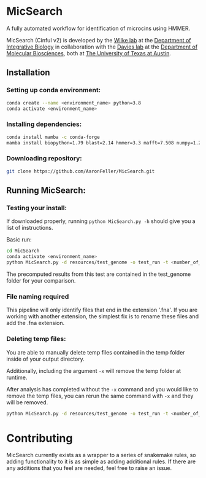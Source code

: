 # MicSearch
A fully automated workflow for identification of microcins using HMMER.

MicSearch (Cinful v2) is developed by the [Wilke lab](https://wilkelab.org/) at the [Department of Integrative Biology](https://integrativebio.utexas.edu/) in collaboration with the [Davies lab](https://bwdaviesutaustin.org/) at the [Department of Molecular Biosciences](https://molecularbiosci.utexas.edu/), both at [The University of Texas at Austin](https://www.utexas.edu/).

## Installation

### Setting up conda environment:
```bash
conda create --name <environment_name> python=3.8
conda activate <environment_name>
```

### Installing dependencies:
```bash
conda install mamba -c conda-forge
mamba install biopython=1.79 blast=2.14 hmmer=3.3 mafft=7.508 numpy=1.24 pandas=1.5 snakemake=7.18 -c conda-forge -c bioconda
```

### Downloading repository:
```bash
git clone https://github.com/AaronFeller/MicSearch.git
```
## Running MicSearch:

### Testing your install:
If downloaded properly, running `python MicSearch.py -h` should give you a list of instructions.

Basic run:
```bash
cd MicSearch
conda activate <environment_name>
python MicSearch.py -d resources/test_genome -o test_run -t <number_of_threads>
```

The precomputed results from this test are contained in the test_genome folder for your comparison.

### File naming required
This pipeline will only identify files that end in the extension '.fna'.
If you are working with another extension, the simplest fix is to rename these files and add the .fna extension.

### Deleting temp files:
You are able to manually delete temp files contained in the temp folder inside of your output directory.

Additionally, including the argument `-x` will remove the temp folder at runtime. 

After analysis has completed without the `-x` command and you would like to remove the temp files, you can rerun the same command with `-x` and they will be removed.
```bash
python MicSearch.py -d resources/test_genome -o test_run -t <number_of_threads> -x
```

# Contributing

MicSearch currently exists as a wrapper to a series of snakemake rules, so adding functionality to it is as simple as adding additional rules. If there are any additions that you feel are needed, feel free to raise an issue.
